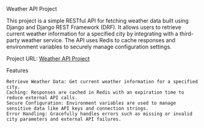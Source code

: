 Weather API Project

This project is a simple RESTful API for fetching weather data built using Django and Django REST Framework (DRF). It allows users to retrieve current weather information for a specified city by integrating with a third-party weather service. The API uses Redis to cache responses and environment variables to securely manage configuration settings.

Project URL: [Weather API Project](https://roadmap.sh/projects/weather-api-wrapper-service)


Features

    Retrieve Weather Data: Get current weather information for a specified city.
    Caching: Responses are cached in Redis with an expiration time to reduce external API calls.
    Secure Configuration: Environment variables are used to manage sensitive data like API keys and connection strings.
    Error Handling: Gracefully handles errors such as missing or invalid city parameters and external API failures.
